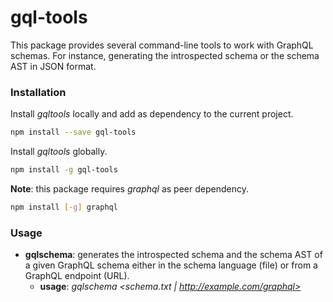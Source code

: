 # gql-tools
This package provides several command-line tools to work with GraphQL schemas. For instance, generating the
introspected schema or the schema AST in JSON format.

### Installation
Install *gqltools* locally and add as dependency to the current project.

```sh
npm install --save gql-tools
```

Install *gqltools* globally.

```sh
npm install -g gql-tools
```

**Note**: this package requires *graphql* as peer dependency.

```sh
npm install [-g] graphql
```

### Usage
* **gqlschema**: generates the introspected schema and the schema AST of a given GraphQL schema either in the schema
language (file) or from a GraphQL endpoint (URL).
  * **usage**: *gqlschema  <schema.txt | http://example.com/graphql>*
